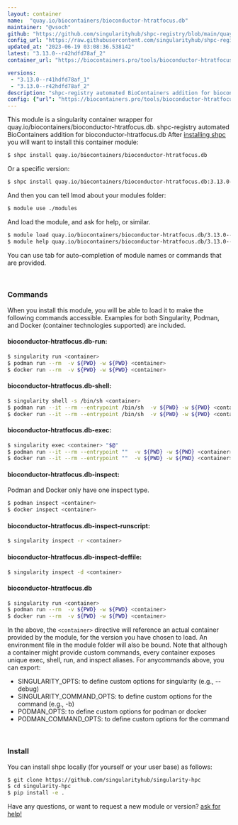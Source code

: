 ```yaml
---
layout: container
name:  "quay.io/biocontainers/bioconductor-htratfocus.db"
maintainer: "@vsoch"
github: "https://github.com/singularityhub/shpc-registry/blob/main/quay.io/biocontainers/bioconductor-htratfocus.db/container.yaml"
config_url: "https://raw.githubusercontent.com/singularityhub/shpc-registry/main/quay.io/biocontainers/bioconductor-htratfocus.db/container.yaml"
updated_at: "2023-06-19 03:08:36.538142"
latest: "3.13.0--r42hdfd78af_2"
container_url: "https://biocontainers.pro/tools/bioconductor-htratfocus.db"

versions:
 - "3.13.0--r41hdfd78af_1"
 - "3.13.0--r42hdfd78af_2"
description: "shpc-registry automated BioContainers addition for bioconductor-htratfocus.db"
config: {"url": "https://biocontainers.pro/tools/bioconductor-htratfocus.db", "maintainer": "@vsoch", "description": "shpc-registry automated BioContainers addition for bioconductor-htratfocus.db", "latest": {"3.13.0--r42hdfd78af_2": "sha256:67292f32b0ae92f0210b416dffa8cc5a3bbc3b5c1e75f35dfb5a3a8c0aaf43c8"}, "tags": {"3.13.0--r41hdfd78af_1": "sha256:00aef0482e1862520f0011162061fb9d363efef59ae469bb119b24bd15f12da4", "3.13.0--r42hdfd78af_2": "sha256:67292f32b0ae92f0210b416dffa8cc5a3bbc3b5c1e75f35dfb5a3a8c0aaf43c8"}, "docker": "quay.io/biocontainers/bioconductor-htratfocus.db"}
---
```


This module is a singularity container wrapper for quay.io/biocontainers/bioconductor-htratfocus.db.
shpc-registry automated BioContainers addition for bioconductor-htratfocus.db
After [installing shpc](#install) you will want to install this container module:


```bash
$ shpc install quay.io/biocontainers/bioconductor-htratfocus.db
```

Or a specific version:

```bash
$ shpc install quay.io/biocontainers/bioconductor-htratfocus.db:3.13.0--r42hdfd78af_2
```

And then you can tell lmod about your modules folder:

```bash
$ module use ./modules
```

And load the module, and ask for help, or similar.

```bash
$ module load quay.io/biocontainers/bioconductor-htratfocus.db/3.13.0--r42hdfd78af_2
$ module help quay.io/biocontainers/bioconductor-htratfocus.db/3.13.0--r42hdfd78af_2
```

You can use tab for auto-completion of module names or commands that are provided.

<br>

### Commands

When you install this module, you will be able to load it to make the following commands accessible.
Examples for both Singularity, Podman, and Docker (container technologies supported) are included.

#### bioconductor-htratfocus.db-run:

```bash
$ singularity run <container>
$ podman run --rm  -v ${PWD} -w ${PWD} <container>
$ docker run --rm  -v ${PWD} -w ${PWD} <container>
```

#### bioconductor-htratfocus.db-shell:

```bash
$ singularity shell -s /bin/sh <container>
$ podman run --it --rm --entrypoint /bin/sh  -v ${PWD} -w ${PWD} <container>
$ docker run --it --rm --entrypoint /bin/sh  -v ${PWD} -w ${PWD} <container>
```

#### bioconductor-htratfocus.db-exec:

```bash
$ singularity exec <container> "$@"
$ podman run --it --rm --entrypoint ""  -v ${PWD} -w ${PWD} <container> "$@"
$ docker run --it --rm --entrypoint ""  -v ${PWD} -w ${PWD} <container> "$@"
```

#### bioconductor-htratfocus.db-inspect:

Podman and Docker only have one inspect type.

```bash
$ podman inspect <container>
$ docker inspect <container>
```

#### bioconductor-htratfocus.db-inspect-runscript:

```bash
$ singularity inspect -r <container>
```

#### bioconductor-htratfocus.db-inspect-deffile:

```bash
$ singularity inspect -d <container>
```



#### bioconductor-htratfocus.db

```bash
$ singularity run <container>
$ podman run --rm  -v ${PWD} -w ${PWD} <container>
$ docker run --rm  -v ${PWD} -w ${PWD} <container>
```


In the above, the `<container>` directive will reference an actual container provided
by the module, for the version you have chosen to load. An environment file in the
module folder will also be bound. Note that although a container
might provide custom commands, every container exposes unique exec, shell, run, and
inspect aliases. For anycommands above, you can export:

 - SINGULARITY_OPTS: to define custom options for singularity (e.g., --debug)
 - SINGULARITY_COMMAND_OPTS: to define custom options for the command (e.g., -b)
 - PODMAN_OPTS: to define custom options for podman or docker
 - PODMAN_COMMAND_OPTS: to define custom options for the command

<br>

### Install

You can install shpc locally (for yourself or your user base) as follows:

```bash
$ git clone https://github.com/singularityhub/singularity-hpc
$ cd singularity-hpc
$ pip install -e .
```

Have any questions, or want to request a new module or version? [ask for help!](https://github.com/singularityhub/singularity-hpc/issues)
